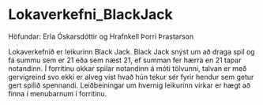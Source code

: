 # Lokaverkefni_BlackJack
Höfundar: Erla Óskarsdóttir og Hrafnkell Þorri Þrastarson


Lokaverkefnið er leikurinn Black Jack. Black Jack snýst um að draga spil og fá summu sem er 21 eða sem næst 21, ef summan fer hærra en 21 tapar notandinn. Í forritinu okkar spilar notandinn á móti tölvunni, talvan er með gervigreind svo ekki er alveg víst hvað hún tekur sér fyrir hendur sem getur gert spilið spennandi. Leiðbeiningar um hvernig leikurinn virkar er hægt að finna í menubarnum í forritinu.
